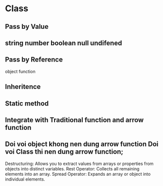 # Class
## Pass by Value
string
number
boolean
null
undifened
-----
## Pass by Reference
object
function
## Inheritence
## Static method

## Integrate with Traditional function and arrow function
Doi voi object khong nen dung arrow function
Doi voi Class thi nen dung arrow function;
----
Destructuring: Allows you to extract values from arrays or properties from objects into distinct variables.
Rest Operator: Collects all remaining elements into an array.
Spread Operator: Expands an array or object into individual elements.
